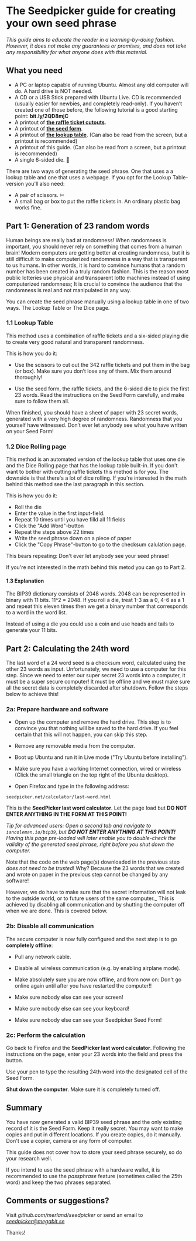 # The Seedpicker guide for creating your own seed phrase

_This guide aims to educate the reader in a learning-by-doing
fashion. However, it does not make any guarantees or promises, and does
not take any responsibility for what anyone does with this material._

## What you need

* A PC or laptop capable of running Ubuntu. Almost any old computer will
  do. A hard drive is NOT needed.
* A CD or a USB Stick prepared with Ubuntu Live. CD is recommended
(usually easier for newbies, and completely read-only). If you haven’t
created one of those before, the following tutorial is a good starting
point: **bit.ly/2QD8mjC**
* A printout of **[the raffle ticket cutouts](SeedPicker_Ticket_Cutouts.pdf)**.
* A printout of **[the seed form](SeedPicker_Seed_Form.pdf)**.
* A printout of **[the lookup table](SeedPicker_Lookup_Table.pdf)**.
(Can also be read from the screen, but a printout is recommended)
* A printout of this guide. (Can also be read from a screen, but a
  printout is recommended)
* A single 6-sided die. 🎲

There are two ways of generating the seed phrase. One that uses a a lookup
table and one that uses a webpage.  If you opt for the Lookup
Table-version you'll also need: 

* A pair of scissors. ✄ 
* A small bag or box to put the raffle tickets in. An ordinary plastic
bag works fine.

## Part 1: Generation of 23 random words
Human beings are really bad at randomness! When randomness is important,
you should never rely on something that comes from a human brain!
Modern computers are getting better at creating randomness, but it is
still difficult to make computerized randomness in a way that is
transparent to us humans. In other words, it is hard to convince humans
that a random number has been created in a truly random fashion. This is
the reason most public lotteries use physical and transparent lotto
machines instead of using computerized randomness; It is crucial to
convince the audience that the randomness is real and not manipulated in
any way.

You can create the seed phrase manually using a lookup table in one of
two ways. The Lookup Table or The Dice page.

### 1.1 Lookup Table

This method uses a combination of raffle tickets and a six-sided playing
die to create very good natural and transparent randomness.

This is how you do it: 

* Use the scissors to cut out the 342 raffle tickets and put them in the
bag (or box). Make sure you don’t lose any of them. Mix them around
thoroughly!

* Use the seed form, the raffle tickets, and the 6-sided die to pick the
first 23 words. Read the instructions on the Seed Form carefully, and
make sure to follow them all.

When finished, you should have a sheet of paper with 23 secret words,
generated with a very high degree of randomness.  Randomness that you
yourself have witnessed. Don’t ever let anybody see what you have
written on your Seed Form!

### 1.2 Dice Rolling page

This method is an automated version of the lookup table that uses one
die and the Dice Rolling page that has the lookup table built-in. If you
don't want to bother with cutting raffle tickets this method is for you. 
The downside is that there's a lot of dice rolling. If you're interested
in the math behind this method see the last paragraph in this section.

This is how you do it:

* Roll the die
* Enter the value in the first input-field.
* Repeat 10 times until you have filld all 11 fields
* Click the "Add Word"-button
* Repeat the steps above 22 times
* Write the seed phrase down on a piece of paper
* Click the "Copy Phrase"-button to go to the checksum calulation page. 

This bears repeating: Don't ever let anybody see your seed phrase!

If you're not interested in the math behind this metod you can go to
Part 2.

#### 1.3 Explanation
The BIP39 dictionary consists of 2048 words. 2048 can be represented
in binary with 11 bits. 11^2 = 2048. If you roll a die, treat 1-3 
as a 0, 4-6 as a 1 and repeat this eleven times then we get a binary
number that corresponds to a word in the word list.

Instead of using a die you could use a coin and use heads and tails
to generate your 11 bits.  

## Part 2: Calculating the 24th word

The last word of a 24 word seed is a checksum word, calculated using the
other 23 words as input. Unfortunately, we need to use a computer for
this step. Since we need to enter our super secret 23 words into a
computer, it must be a super secure computer! It must be offline and we
must make sure all the secret data is completely discarded after
shutdown.  Follow the steps below to achieve this!


### 2a: Prepare hardware and software 

* Open up the computer and remove the hard drive. This step is to
convince you that nothing will be saved to the hard drive. If you feel
certain that this will not happen, you can skip this step.

* Remove any removable media from the computer.

* Boot up Ubuntu and run it in Live mode ("Try Ubuntu before
  installing").

* Make sure you have a working Internet connection, wired or wireless
(Click the small triangle on the top right of the Ubuntu desktop).

* Open Firefox and type in the following address:

```seedpicker.net/calculator/last-word.html```

This is the **SeedPicker last word calculator**. Let the page load but
**DO NOT ENTER ANYTHING IN THE FORM AT THIS POINT!**

*Tip for advanced users: Open a second tab and navigate to
```iancoleman.io/bip39```, but **DO NOT ENTER ANYTHING AT THIS POINT!**
Having this page pre-loaded will later enable you to double-check the
validity of the generated seed phrase, right before you shut down the
computer.*

Note that the code on the web page(s) downloaded in the previous step
_does not need to be trusted_!  Why? Because the 23 words that we
created and wrote on paper in the previous step cannot be changed by any
software!

However, we do have to make sure that the secret information will not
leak to the outside world, or to future users of the same computer._
This is achieved by disabling all communication and by shutting the
computer off when we are done.  This is covered below.

### 2b: Disable all communication
The secure computer is now fully configured and the next step is to go
**completely offline**:

* Pull any network cable.

* Disable all wireless communication (e.g. by enabling airplane mode).
* Make absolutely sure you are now offline, and from now on: Don't go
online again until after you have restarted the computer!!
* Make sure nobody else can see your screen!
* Make sure nobody else can see your keyboard!
* Make sure nobody else can see your Seedpicker Seed Form!

### 2c: Perform the calculation 

Go back to Firefox and the **SeedPicker last word
calculator**. Following the instructions on the page, enter your 23
words into the field and press the button.

Use your pen to type the resulting 24th word into the designated cell of
the Seed Form.

**Shut down the computer**. Make sure it is completely turned off.  

## Summary

You have now generated a valid BIP39 seed phrase and the only existing
record of it is the Seed Form. Keep it really secret. You may want to
make copies and put in different locations. If you create copies, do it
manually. Don't use a copier, camera or any form of computer.

This guide does not cover how to store your seed phrase securely, so do
your research well.

If you intend to use the seed phrase with a hardware wallet, it is
recommended to use the *passphrase* feature (sometimes called the 25th
word) and keep the two phrases separated.

## Comments or suggestions?
Visit *github.com/merland/seedpicker* or send an email to
*seedpicker@megabit.se*

Thanks!

  
